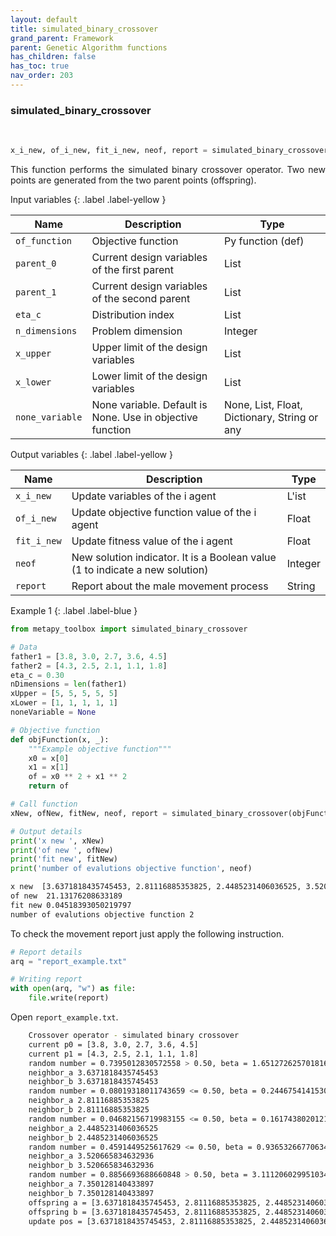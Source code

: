 ```yaml
---
layout: default
title: simulated_binary_crossover
grand_parent: Framework
parent: Genetic Algorithm functions
has_children: false
has_toc: true
nav_order: 203
---
```


<!--Don't delete ths script-->
<script src = "https://polyfill.io/v3/polyfill.min.js?features=es6"></script>
<script id = "MathJax-script" async src="https://cdn.jsdelivr.net/npm/mathjax@3/es5/tex-mml-chtml.js"></script>
<!--Don't delete ths script-->

<h3>simulated_binary_crossover</h3>
<br>

```python
x_i_new, of_i_new, fit_i_new, neof, report = simulated_binary_crossover(of_function, parent_0, parent_1, eta_c, n_dimensions, x_upper, x_lower, none_variable)
```

<p align = "justify">
This function performs the simulated binary crossover operator. Two new points are generated from the two parent points (offspring).</p>

Input variables
{: .label .label-yellow }

<table style = "width:100%">
   <thead>
     <tr>
       <th>Name</th>
       <th>Description</th>
       <th>Type</th>
     </tr>
   </thead>
   <tr>
       <td><code>of_function</code></td>
       <td>Objective function</td>
       <td>Py function (def)</td>
   </tr> 
   <tr>
       <td><code>parent_0</code></td>
       <td>Current design variables of the first parent</td>
       <td>List</td>
   </tr>
   <tr>
       <td><code>parent_1</code></td>
       <td>Current design variables of the second parent</td>
       <td>List</td>
   </tr>
   <tr>
       <td><code>eta_c</code></td>
       <td>Distribution index</td>
       <td>List</td>
   </tr>
   <tr>
       <td><code>n_dimensions</code></td>
       <td>Problem dimension</td>
       <td>Integer</td>
   </tr>
    <tr>
       <td><code>x_upper</code></td>
       <td>Upper limit of the design variables</td>
       <td>List</td>
   </tr>   
   <tr>
       <td><code>x_lower</code></td>
       <td>Lower limit of the design variables</td>
       <td>List</td>
   </tr>
   <tr>
       <td><code>none_variable</code></td>
       <td>None variable. Default is None. Use in objective function</td>
       <td>None, List, Float, Dictionary, String or any</td>
   </tr>
</table>

Output variables
{: .label .label-yellow }

<table style = "width:100%">
   <thead>
     <tr>
       <th>Name</th>
       <th>Description</th>
       <th>Type</th>
     </tr>
   </thead>
   <tr>
       <td><code>x_i_new</code></td>
       <td>Update variables of the i agent</td>
       <td>L'ist</td>
   </tr>
   <tr>
       <td><code>of_i_new</code></td>
       <td> Update objective function value of the i agent</td>
       <td>Float</td>
   </tr>
   <tr>
       <td><code>fit_i_new</code></td>
       <td>Update fitness value of the i agent</td>
       <td>Float</td>
   </tr>
   <tr>
       <td><code>neof</code></td>
       <td>New solution indicator. It is a Boolean value (1 to indicate a new solution)</td>
       <td>Integer</td>
   </tr>
   <tr>
       <td><code>report</code></td>
       <td>Report about the male movement process</td>
       <td>String</td>
   </tr>
</table>

Example 1
{: .label .label-blue }

<p align = "justify">
 <i>
 </i>
</p>

```python
from metapy_toolbox import simulated_binary_crossover

# Data
father1 = [3.8, 3.0, 2.7, 3.6, 4.5]
father2 = [4.3, 2.5, 2.1, 1.1, 1.8]
eta_c = 0.30
nDimensions = len(father1)
xUpper = [5, 5, 5, 5, 5]
xLower = [1, 1, 1, 1, 1]
noneVariable = None

# Objective function
def objFunction(x, _):
    """Example objective function"""
    x0 = x[0]
    x1 = x[1]
    of = x0 ** 2 + x1 ** 2
    return of

# Call function
xNew, ofNew, fitNew, neof, report = simulated_binary_crossover(objFunction, father1, father2, eta_c, nDimensions, xUpper, xLower, noneVariable)

# Output details
print('x new ', xNew)
print('of new ', ofNew)
print('fit new', fitNew)
print('number of evalutions objective function', neof)
```

```bash
x new  [3.6371818435745453, 2.81116885353825, 2.4485231406036525, 3.520665834632936, 5.0]
of new  21.13176208633189
fit new 0.04518393050219797
number of evalutions objective function 2
```

<p align = "justify">
  To check the movement report just apply the following instruction.
</p>

```python
# Report details
arq = "report_example.txt"

# Writing report
with open(arq, "w") as file:
    file.write(report)
```

<p align = "justify">
  Open <code>report_example.txt</code>. 
</p>

```bash
    Crossover operator - simulated binary crossover
    current p0 = [3.8, 3.0, 2.7, 3.6, 4.5]
    current p1 = [4.3, 2.5, 2.1, 1.1, 1.8]
    random number = 0.7395012830572558 > 0.50, beta = 1.6512726257018162
    neighbor_a 3.6371818435745453
    neighbor_b 3.6371818435745453
    random number = 0.08019318011743659 <= 0.50, beta = 0.24467541415300118
    neighbor_a 2.81116885353825
    neighbor_b 2.81116885353825
    random number = 0.04682156719983155 <= 0.50, beta = 0.16174380201217442
    neighbor_a 2.4485231406036525
    neighbor_b 2.4485231406036525
    random number = 0.4591449525617629 <= 0.50, beta = 0.9365326677063486
    neighbor_a 3.520665834632936
    neighbor_b 3.520665834632936
    random number = 0.8856693688660848 > 0.50, beta = 3.1112060299510342
    neighbor_a 7.350128140433897
    neighbor_b 7.350128140433897
    offspring a = [3.6371818435745453, 2.81116885353825, 2.4485231406036525, 3.520665834632936, 5.0], of_a = 21.13176208633189
    offspring b = [3.6371818435745453, 2.81116885353825, 2.4485231406036525, 3.520665834632936, 5.0], of_b = 21.13176208633189
    update pos = [3.6371818435745453, 2.81116885353825, 2.4485231406036525, 3.520665834632936, 5.0], of = 21.13176208633189, fit = 0.04518393050219797
```
